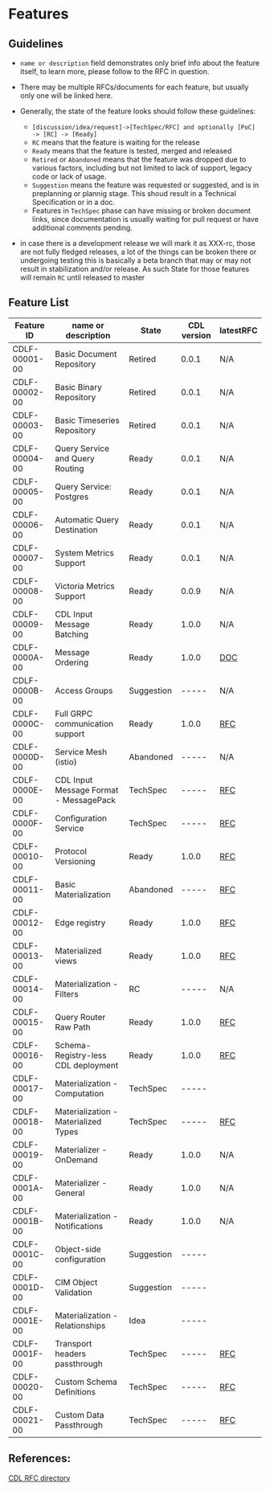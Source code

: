 # Features

## Guidelines
* `name or description` field demonstrates only brief info about the feature itself, to learn more, please follow to the RFC in question.
* There may be multiple RFCs/documents for each feature, but usually only one will be linked here.
* Generally, the state of the feature looks should follow these guidelines:
    - `[discussion/idea/request]->[TechSpec/RFC] and optionally [PoC] -> [RC] -> [Ready]`
    - `RC` means that the feature is waiting for the release
    - `Ready` means that the feature is tested, merged and released
    - `Retired` or `Abandoned` means that the feature was dropped due to various factors, including but not limited to lack of support, legacy code or lack of usage.
    - `Suggestion` means the feature was requested or suggested, and is in preplanning or plannig stage. This shoud result in a Technical Specification or in a doc.
    - Features in `TechSpec` phase can have missing or broken document links, since documentation is usually waiting for pull request or have additional comments pending.

* in case there is a development release we will mark it as XXX-rc, those are not fully fledged releases, a lot of the things can be broken there or undergoing testing this is basically a beta branch that may or may not result in stabilization and/or release. As such State for those features will remain `RC` until released to master

## Feature List
| Feature ID    | name or description                    | State      | CDL version | latestRFC                                                             |
|---------------|----------------------------------------|------------|-------------|-----------------------------------------------------------------------|
| CDLF-00001-00 | Basic Document Repository              | Retired    | 0.0.1       | N/A                                                                   |
| CDLF-00002-00 | Basic Binary Repository                | Retired    | 0.0.1       | N/A                                                                   |
| CDLF-00003-00 | Basic Timeseries Repository            | Retired    | 0.0.1       | N/A                                                                   |
| CDLF-00004-00 | Query Service and Query Routing        | Ready      | 0.0.1       | N/A                                                                   |
| CDLF-00005-00 | Query Service: Postgres                | Ready      | 0.0.1       | N/A                                                                   |
| CDLF-00006-00 | Automatic Query Destination            | Ready      | 0.0.1       | N/A                                                                   |
| CDLF-00007-00 | System Metrics Support                 | Ready      | 0.0.1       | N/A                                                                   |
| CDLF-00008-00 | Victoria Metrics Support               | Ready      | 0.0.9       | N/A                                                                   |
| CDLF-00009-00 | CDL Input Message Batching             | Ready      | 1.0.0       | N/A                                                                   |
| CDLF-0000A-00 | Message Ordering                       | Ready      | 1.0.0       | [DOC](./ordering.md)                                                  |
| CDLF-0000B-00 | Access Groups                          | Suggestion | -----       | N/A                                                                   |
| CDLF-0000C-00 | Full GRPC communication support        | Ready      | 1.0.0       | [RFC](../rfc/0001_Alternative_communication_method_01.md)             |
| CDLF-0000D-00 | Service Mesh (istio)                   | Abandoned  | -----       | N/A                                                                   |
| CDLF-0000E-00 | CDL Input Message Format - MessagePack | TechSpec   | -----       | [RFC](../rfc/0003_Usage_of_Message_Pack_format_as_a_CDL_input_01.md)  |
| CDLF-0000F-00 | Configuration Service                  | TechSpec   | -----       | [RFC](../rfc/0020_Configuration_Service_01.md)                        |
| CDLF-00010-00 | Protocol Versioning                    | Ready      | 1.0.0       | [RFC](../rfc/0009_CDL_Ingestion_API_versioning_02.md)                 |
| CDLF-00011-00 | Basic Materialization                  | Abandoned  | -----       | [RFC](../rfc/0002_Materialization_01.md)                              |
| CDLF-00012-00 | Edge registry                          | Ready      | 1.0.0       | [RFC](../rfc/0006_Edge_registry_01.md)                                |
| CDLF-00013-00 | Materialized views                     | Ready      | 1.0.0       | [RFC](../rfc/0007_Materialized_views_01.md)                           |
| CDLF-00014-00 | Materialization - Filters              | RC         | -----       | N/A                                                                   |
| CDLF-00015-00 | Query Router Raw Path                  | Ready      | 1.0.0       | [RFC](../rfc/0014_Query_raw_routes_01.md)                             |
| CDLF-00016-00 | Schema-Registry-less CDL deployment    | Ready      | 1.0.0       | [RFC](../rfc/0010_Schema_Registry_less_CDL_deployment_01.md)          |
| CDLF-00017-00 | Materialization - Computation          | TechSpec   | -----       |                                                                       |
| CDLF-00018-00 | Materialization - Materialized Types   | TechSpec   | -----       | [RFC](../rfc/0022_Materialization_Types_01.md)                        |
| CDLF-00019-00 | Materializer - OnDemand                | Ready      | 1.0.0       | N/A                                                                   |
| CDLF-0001A-00 | Materializer - General                 | Ready      | 1.0.0       | N/A                                                                   |
| CDLF-0001B-00 | Materialization - Notifications        | Ready      | 1.0.0       | N/A                                                                   |
| CDLF-0001C-00 | Object-side configuration              | Suggestion | -----       |                                                                       |
| CDLF-0001D-00 | CIM Object Validation                  | Suggestion | -----       |                                                                       |
| CDLF-0001E-00 | Materialization - Relationships        | Idea       | -----       |                                                                       |
| CDLF-0001F-00 | Transport headers passthrough          | TechSpec   | -----       | [RFC](../rfc/0018_Transport_headers_passthrough_01.md)                |
| CDLF-00020-00 | Custom Schema Definitions              | TechSpec   | -----       | [RFC](../rfc/0019_Simplify_Schema_Definitions_01.md)                  |
| CDLF-00021-00 | Custom Data Passthrough                | TechSpec   | -----       | [RFC](../rfc/0021_Custom_Data_Passthrough_01.md)                      |

## References:

[CDL RFC directory](https://github.com/epiphany-platform/CommonDataLayer/tree/develop/docs/rfc)
